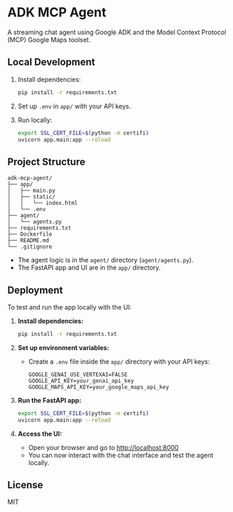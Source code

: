 # ADK MCP Agent

A streaming chat agent using Google ADK and the Model Context Protocol (MCP) Google Maps toolset.

## Local Development

1. Install dependencies:
   ```bash
   pip install -r requirements.txt
   ```
2. Set up `.env` in `app/` with your API keys.

3. Run locally:
   ```bash
   export SSL_CERT_FILE=$(python -m certifi)
   uvicorn app.main:app --reload
   ```

## Project Structure

```
adk-mcp-agent/
├── app/
│   ├── main.py
│   ├── static/
│   │   └── index.html
│   └── .env
├── agent/
│   └── agents.py
├── requirements.txt
├── Dockerfile
├── README.md
└── .gitignore
```

- The agent logic is in the `agent/` directory (`agent/agents.py`).
- The FastAPI app and UI are in the `app/` directory.

## Deployment

To test and run the app locally with the UI:

1. **Install dependencies:**
   ```bash
   pip install -r requirements.txt
   ```

2. **Set up environment variables:**
   - Create a `.env` file inside the `app/` directory with your API keys:
     ```env
     GOOGLE_GENAI_USE_VERTEXAI=FALSE
     GOOGLE_API_KEY=your_genai_api_key
     GOOGLE_MAPS_API_KEY=your_google_maps_api_key
     ```

3. **Run the FastAPI app:**
   ```bash
   export SSL_CERT_FILE=$(python -m certifi)
   uvicorn app.main:app --reload
   ```

4. **Access the UI:**
   - Open your browser and go to [http://localhost:8000](http://localhost:8000)
   - You can now interact with the chat interface and test the agent locally.

## License

MIT